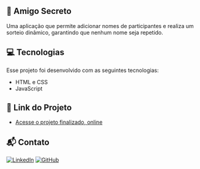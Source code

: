 ## 🎁 Amigo Secreto
Uma aplicação que permite adicionar nomes de participantes e realiza um sorteio dinâmico, garantindo que nenhum nome seja repetido.
## 💻 Tecnologias
Esse projeto foi desenvolvido com as seguintes tecnologias:

- HTML e CSS
- JavaScript
## 🔗 Link do Projeto
- [Acesse o projeto finalizado, online]()

 ## 📬 Contato


 [![LinkedIn](https://img.shields.io/badge/LinkedIn-18181b?style=for-the-badge&logo=LinkedIn&logoColor=9ca3af)](https://www.linkedin.com/in/joaomilholo/) 
[![GitHub](https://img.shields.io/badge/GitHub-18181b?style=for-the-badge&logo=&logoColor=9ca3af)](https://github.com/jaomilholo) 